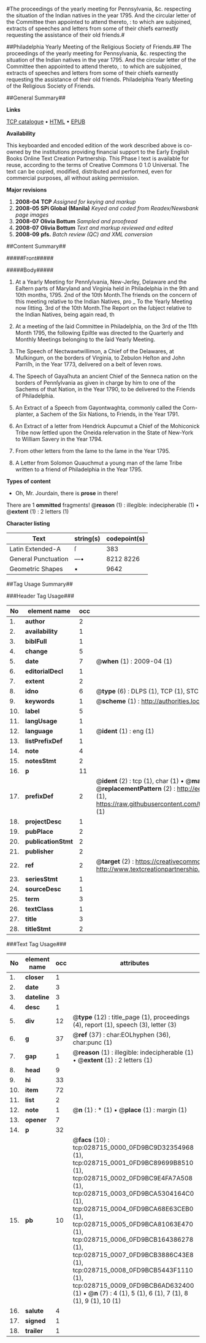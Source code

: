 #The proceedings of the yearly meeting for Pennsylvania, &c. respecting the situation of the Indian natives in the year 1795. And the circular letter of the Committee then appointed to attend thereto, : to which are subjoined, extracts of speeches and letters from some of their chiefs earnestly requesting the assistance of their old friends.#

##Philadelphia Yearly Meeting of the Religious Society of Friends.##
The proceedings of the yearly meeting for Pennsylvania, &c. respecting the situation of the Indian natives in the year 1795. And the circular letter of the Committee then appointed to attend thereto, : to which are subjoined, extracts of speeches and letters from some of their chiefs earnestly requesting the assistance of their old friends.
Philadelphia Yearly Meeting of the Religious Society of Friends.

##General Summary##

**Links**

[TCP catalogue](http://www.ota.ox.ac.uk/tcp/)  • 
[HTML](http://tei.it.ox.ac.uk/tcp/Texts-HTML/free/N21/N21813.html)  • 
[EPUB](http://tei.it.ox.ac.uk/tcp/Texts-EPUB/free/N21/N21813.epub)

**Availability**

This keyboarded and encoded edition of the
	       work described above is co-owned by the institutions
	       providing financial support to the Early English Books
	       Online Text Creation Partnership. This Phase I text is
	       available for reuse, according to the terms of Creative
	       Commons 0 1.0 Universal. The text can be copied,
	       modified, distributed and performed, even for
	       commercial purposes, all without asking permission.

**Major revisions**

1. __2008-04__ __TCP__ *Assigned for keying and markup*
1. __2008-05__ __SPi Global (Manila)__ *Keyed and coded from Readex/Newsbank page images*
1. __2008-07__ __Olivia Bottum__ *Sampled and proofread*
1. __2008-07__ __Olivia Bottum__ *Text and markup reviewed and edited*
1. __2008-09__ __pfs.__ *Batch review (QC) and XML conversion*

##Content Summary##

#####Front#####

#####Body#####

1. At a Yearly Meeting for Pennſylvania, New-Jerſey, Delaware and the Eaſtern parts of Maryland and Virginia held in Philadelphia in the 9th and 10th months, 1795.
2nd of the 10th Month.The friends on the concern of this meeting relative to the Indian Natives, pro
    _ To the Yearly Meeting now ſitting.
3rd of the 10th Month.The Report on the ſubject relative to the Indian Natives, being again read, th
1. At a meeting of the ſaid Committee in Philadelphia, on the 3rd of the 11th Month 1795, the following Epiſtle was directed to the Quarterly and Monthly Meetings belonging to the ſaid Yearly Meeting.

1. The Speech of Nectwawtwillimon, a Chief of the Delawares, at Muſkingum, on the borders of Virginia, to Zebulon Heſton and John Parriſh, in the Year 1773, delivered on a belt of ſeven rows.

1. The Speech of Gayaſhuta an ancient Chief of the Senneca nation on the borders of Pennſylvania as given in charge by him to one of the Sachems of that Nation, in the Year 1790, to be delivered to the Friends of Philadelphia.

1. An Extract of a Speech from Gayontwaghta, commonly called the Corn-planter, a Sachem of the Six Nations, to Friends, in the Year 1791.

1. An Extract of a letter from Hendrick Aupcumut a Chief of the Mohiconick Tribe now ſettled upon the Oneida reſervation in the State of New-York to William Savery in the Year 1794.

1. From other letters from the ſame to the ſame in the Year 1795.

1. A Letter from Solomon Quauchmut a young man of the ſame Tribe written to a friend of Philadelphia in the Year 1795.

**Types of content**

  * Oh, Mr. Jourdain, there is **prose** in there!

There are 1 **ommitted** fragments! 
 @__reason__ (1) : illegible: indecipherable (1)  •  @__extent__ (1) : 2 letters (1)

**Character listing**


|Text|string(s)|codepoint(s)|
|---|---|---|
|Latin Extended-A|ſ|383|
|General Punctuation|—•|8212 8226|
|Geometric Shapes|▪|9642|

##Tag Usage Summary##

###Header Tag Usage###

|No|element name|occ|attributes|
|---|---|---|---|
|1.|__author__|2||
|2.|__availability__|1||
|3.|__biblFull__|1||
|4.|__change__|5||
|5.|__date__|7| @__when__ (1) : 2009-04 (1)|
|6.|__editorialDecl__|1||
|7.|__extent__|2||
|8.|__idno__|6| @__type__ (6) : DLPS (1), TCP (1), STC (1), NOTIS (1), IMAGE-SET (1), EVANS-CITATION (1)|
|9.|__keywords__|1| @__scheme__ (1) : http://authorities.loc.gov/ (1)|
|10.|__label__|5||
|11.|__langUsage__|1||
|12.|__language__|1| @__ident__ (1) : eng (1)|
|13.|__listPrefixDef__|1||
|14.|__note__|4||
|15.|__notesStmt__|2||
|16.|__p__|11||
|17.|__prefixDef__|2| @__ident__ (2) : tcp (1), char (1)  •  @__matchPattern__ (2) : ([0-9\-]+):([0-9IVX]+) (1), (.+) (1)  •  @__replacementPattern__ (2) : http://eebo.chadwyck.com/downloadtiff?vid=$1&page=$2 (1), https://raw.githubusercontent.com/textcreationpartnership/Texts/master/tcpchars.xml#$1 (1)|
|18.|__projectDesc__|1||
|19.|__pubPlace__|2||
|20.|__publicationStmt__|2||
|21.|__publisher__|2||
|22.|__ref__|2| @__target__ (2) : https://creativecommons.org/publicdomain/zero/1.0/ (1), http://www.textcreationpartnership.org/docs/. (1)|
|23.|__seriesStmt__|1||
|24.|__sourceDesc__|1||
|25.|__term__|3||
|26.|__textClass__|1||
|27.|__title__|3||
|28.|__titleStmt__|2||


###Text Tag Usage###

|No|element name|occ|attributes|
|---|---|---|---|
|1.|__closer__|1||
|2.|__date__|3||
|3.|__dateline__|3||
|4.|__desc__|1||
|5.|__div__|12| @__type__ (12) : title_page (1), proceedings (4), report (1), speech (3), letter (3)|
|6.|__g__|37| @__ref__ (37) : char:EOLhyphen (36), char:punc (1)|
|7.|__gap__|1| @__reason__ (1) : illegible: indecipherable (1)  •  @__extent__ (1) : 2 letters (1)|
|8.|__head__|9||
|9.|__hi__|33||
|10.|__item__|72||
|11.|__list__|2||
|12.|__note__|1| @__n__ (1) : * (1)  •  @__place__ (1) : margin (1)|
|13.|__opener__|7||
|14.|__p__|32||
|15.|__pb__|10| @__facs__ (10) : tcp:028715_0000_0FD9BC9D32354968 (1), tcp:028715_0001_0FD9BC89699B8510 (1), tcp:028715_0002_0FD9BC9E4FA7A508 (1), tcp:028715_0003_0FD9BCA5304164C0 (1), tcp:028715_0004_0FD9BCA68E63CEB0 (1), tcp:028715_0005_0FD9BCA81063E470 (1), tcp:028715_0006_0FD9BCB164386278 (1), tcp:028715_0007_0FD9BCB3886C43E8 (1), tcp:028715_0008_0FD9BCB5443F1110 (1), tcp:028715_0009_0FD9BCB6AD632400 (1)  •  @__n__ (7) : 4 (1), 5 (1), 6 (1), 7 (1), 8 (1), 9 (1), 10 (1)|
|16.|__salute__|4||
|17.|__signed__|1||
|18.|__trailer__|1||
